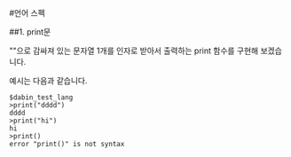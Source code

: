 #언어 스펙

##1. print문

""으로 감싸져 있는 문자열 1개를 인자로 받아서 출력하는 print 함수를 구현해 보겠습니다.

예시는 다음과 같습니다.
```
$dabin_test_lang
>print("dddd")
dddd
>print("hi")
hi
>print()
error "print()" is not syntax
```
